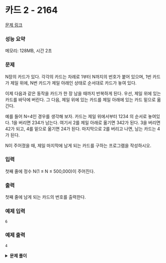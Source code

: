 # 카드 2 - 2164

[문제 링크](https://www.acmicpc.net/problem/2164)

### 성능 요약

메모리: 128MB, 시간 2초

### 문제

N장의 카드가 있다. 각각의 카드는 차례로 1부터 N까지의 번호가 붙어 있으며, 1번 카드가 제일 위에, N번 카드가 제일 아래인 상태로 순서대로 카드가 놓여 있다.

이제 다음과 같은 동작을 카드가 한 장 남을 때까지 반복하게 된다. 우선, 제일 위에 있는 카드를 바닥에 버린다. 그 다음, 제일 위에 있는 카드를 제일 아래에 있는 카드 밑으로 옮긴다.

예를 들어 N=4인 경우를 생각해 보자. 카드는 제일 위에서부터 1234 의 순서로 놓여있다. 1을 버리면 234가 남는다. 여기서 2를 제일 아래로 옮기면 342가 된다. 3을 버리면 42가 되고, 4를 밑으로 옮기면 24가 된다. 마지막으로 2를 버리고 나면, 남는 카드는 4가 된다.

N이 주어졌을 때, 제일 마지막에 남게 되는 카드를 구하는 프로그램을 작성하시오.

### 입력

첫째 줄에 정수 N(1 ≤ N ≤ 500,000)이 주어진다.

### 출력

첫째 줄에 남게 되는 카드의 번호를 출력한다.

### 예제 입력

```
6
```

### 예제 출력

```
4
```

<details><summary><b>문제 풀이</b></summary>
<div markdown="1">

### Solution 1

```js
const input = Number(require("fs").readFileSync("dev/stdin").toString().trim());

class Node {
  constructor(item) {
    this.item = item;
    this.next = null;
  }
}

class Queue {
  constructor() {
    this.head = null;
    this.tail = null;
    this.length = 0;
  }

  deQueue() {
    if (!this.length) return;
    const outcome = this.head.item;
    this.head = this.head.next;
    this.length--;
    return outcome;
  }

  enQueue(item) {
    const node = new Node(item);
    if (!this.head) {
      this.head = node;
      this.head.next = this.tail;
    } else this.tail.next = node;

    this.tail = node;
    this.length++;
  }
}

function Solution(input) {
  const deck = new Queue();

  for (let i = 0; i < input; i++) {
    deck.enQueue(i + 1);
  }

  while (deck.length > 1) {
    deck.deQueue();
    if (deck.length > 1) {
      const top = deck.deQueue();
      deck.enQueue(top);
    }
  }
  console.log(deck.head.item);
}

Solution(input);
```

#### deQueue, enQueue 구현하기

- 시간초과 문제 때문에, 이전 큐 2 문제와 같은 방식으로 큐를 직접 구현해야 했다.

```js
deQueue() {
    if (!this.length) return;
    const outcome = this.head.item;
    this.head = this.head.next;
    this.length--;
    return outcome;
  }

enQueue(item) {
  const node = new Node(item);
  if (!this.head) {
    this.head = node;
    this.head.next = this.tail;
  } else this.tail.next = node;

  this.tail = node;
  this.length++;
}
```

- 큐에 넣고 빼는 하는 deQueue, enQueue를 직접 구현했다.
- deQueue를 구현하는데 어려움을 겪었는데
  - deQueue를 진행하면 `this.tail`이 node가 되는 것이 아니라 `this.tail.item`이 node가 들어가서 문제가 있었다.
  - dequeue과정에서 `outcome`을 `this.head.item`을 꺼내오는 방식으로 해결했다.

#### 카드 덱 구현

```js
const deck = new Queue();

for (let i = 0; i < input; i++) {
  deck.enQueue(i + 1);
}
```

- 카드 덱을 큐라고 생각하고 구현했다.
- enQueue를 통해서 덱에 카드(수)를 input만큼 채워준다.

#### 동작 구현

```js
while (deck.length > 1) {
  deck.deQueue();
  if (deck.length > 1) {
    const top = deck.deQueue();
    deck.enQueue(top);
  }
}
console.log(deck.head.item);
```

- 덱이 한장 남을 때까지 동작을 반복한다.
- deQueue로 카드를 한장 버리고
- 덱이 한장보다 많다면 제일 위에 카드를 빼내서 아래로 넣어준다.
- 한장이 남는다면 제일 위에 있는 카드를 출력한다.

### Solution 2

문제를 풀고 다른 사람들은 어떻게 풀어보나 찾았다가 내가 처음 생각한 풀이 방식과 굉장히 비슷한 코드를 발견했다. 나는 이렇게 풀이하는 것에 실패하고 큐를 구현하자 했는데, 구현에 성공한 사람이 있었다니..!

생각보다 해법은 간단했다.

```js
function Solution(input) {
  const deck = new Array(input).fill().map((_, idx) => idx + 1);

  let top = 0;
  while (top < deck.length - 1) {
    deck.push(deck[top + 1]);
    top += 2;
  }

  console.log(deck[deck.length - 1]);
}

Solution(input);
```

- input만큼의 수로 덱을 채운다.
- 카드의 첫번째 장은 무조건 버리므로 top은 무조건 2씩 증가한다.
- top이 덱의 길이보다 작을 때까지 반복한다.
- 덱에 버린 카드 밑에 오는 수를 추가한다.
- top이 2 증가한다.
- deck보다 top이 1씩 더 크게 증가하므로 조건은 곧 성립하지 않게 되고 반복문을 빠져나온다.
- 마지막 카드를 출력한다.

나는 이 방법을 구현할 때, 카드를 빼내는 동작을 `shift()`로 구현했었는데, 시간 초과가 났었다. 그러나 위 방법으로 `shift()` 연산을 스킵해버리고 문제를 해결할 수 있었다니... 대단쓰...!

</div>
</details>
